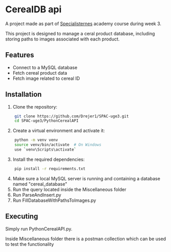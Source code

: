 
# CerealDB api 

A project made as part of [Specialisternes](https://dk.specialisterne.com/) academy course during week 3.

This project is designed to manage a ceral product database, including storing paths to images associated with each product.




## Features


- Connect to a MySQL database
- Fetch cereal product data
- Fetch image related to cereal ID



## Installation

1. Clone the repository:
```bash
    git clone https://github.com/Drejer1/SPAC-uge3.git
    cd SPAC-uge3/PythonCerealAPI
```
2. Create a virtual environment and activate it:
```bash
    python -m venv venv 
    source venv/bin/activate  # On Windows 
    use `venv\Scripts\activate`
```
3. Install the required dependencies:
```bash
    pip install -r requirements.txt
```
4. Make sure a local MySQL server is running and containing a database named "cereal_database"
5. Run the query located inside the Miscellaneous folder
6. Run ParseAndInsert.py
7. Run FillDatabaseWithPathsToImages.py

## Executing
Simply run PythonCerealAPI.py. 

Inside Miscellaneous folder there is a postman collection which can be used to test the functionality